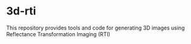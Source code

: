 # 3d-rti
This repository provides tools and code for generating 3D images using Reflectance Transformation Imaging (RTI)
